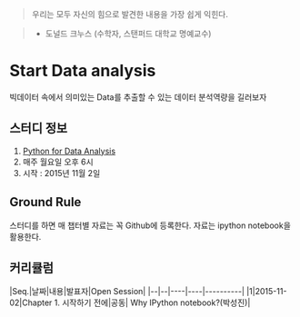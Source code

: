 > 우리는 모두 자신의 힘으로 발견한 내용을 가장 쉽게 익힌다.

>   - 도널드 크누스 (수학자, 스탠퍼드 대학교 명예교수)

# Start Data analysis
빅데이터 속에서 의미있는 Data를 추출할 수 있는 데이터 분석역량을 길러보자

## 스터디 정보
1. [Python for Data Analysis](http://shop.oreilly.com/product/0636920023784.do)
2. 매주 월요일 오후 6시
3. 시작 : 2015년 11월 2일

## Ground Rule
스터디를 하면 매 챕터별 자료는 꼭 Github에 등록한다. 자료는 ipython notebook을 활용한다.

## 커리큘럼
|Seq.|날짜|내용|발표자|Open Session|
|*--*|*--*|----|*----*|*----------*|
|1|2015-11-02|Chapter 1. 시작하기 전에|공동| Why IPython notebook?(박성진)|


